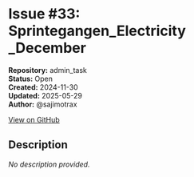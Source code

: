 # Issue #33: Sprintegangen_Electricity _December

**Repository:** admin_task  
**Status:** Open  
**Created:** 2024-11-30  
**Updated:** 2025-05-29  
**Author:** @sajimotrax  

[View on GitHub](https://github.com/Simtestlab/admin_task/issues/33)

## Description

*No description provided.*